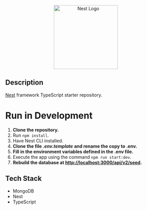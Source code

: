 <p align="center">
  <a href="http://nestjs.com/" target="blank"><img src="https://nestjs.com/img/logo-small.svg" width="200" alt="Nest Logo" /></a>
</p>

## Description

[Nest](https://github.com/nestjs/nest) framework TypeScript starter repository.

# Run in Development
1. **Clone the repository.**
2. Run `npm install`.
3. Have Nest CLI installed.
4. **Clone the file _.env.template_ and rename the copy to __.env__.**
5. **Fill in the environment variables defined in the __.env__ file.**
6. Execute the app using the command `npm run start:dev`.
7. **Rebuild the database at [http://localhost:3000/api/v2/seed](http://localhost:3000/api/v2/seed).**

## Tech Stack
* MongoDB
* Nest
* TypeScript

